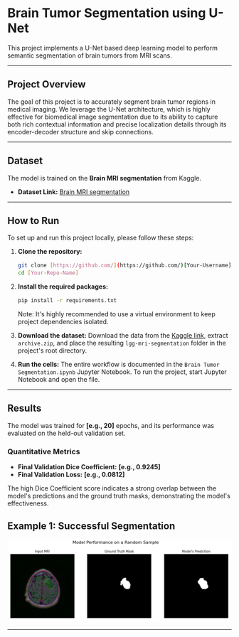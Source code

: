 # Brain Tumor Segmentation using U-Net

This project implements a U-Net based deep learning model to perform semantic segmentation of brain tumors from MRI scans.

---

## Project Overview

The goal of this project is to accurately segment brain tumor regions in medical imaging. We leverage the U-Net architecture, which is highly effective for biomedical image segmentation due to its ability to capture both rich contextual information and precise localization details through its encoder-decoder structure and skip connections.

---

## Dataset

The model is trained on the **Brain MRI segmentation** from Kaggle.

- **Dataset Link:** [Brain MRI segmentation](https://www.kaggle.com/datasets/mateuszbuda/lgg-mri-segmentation)

---

## How to Run

To set up and run this project locally, please follow these steps:

1.  **Clone the repository:**

    ```bash
    git clone [https://github.com/](https://github.com/)[Your-Username]/[Your-Repo-Name].git
    cd [Your-Repo-Name]
    ```

2.  **Install the required packages:**

    ```bash
    pip install -r requirements.txt
    ```

    Note: It's highly recommended to use a virtual environment to keep project dependencies isolated.

3.  **Download the dataset:**
    Download the data from the [Kaggle link](https://www.kaggle.com/datasets/mateuszbuda/lgg-mri-segmentation), extract `archive.zip`, and place the resulting `lgg-mri-segmentation` folder in the project's root directory.

4.  **Run the cells:**
    The entire workflow is documented in the `Brain Tumor Segmentation.ipynb` Jupyter Notebook. To run the project, start Jupyter Notebook and open the file.

---

## Results

The model was trained for **[e.g., 20]** epochs, and its performance was evaluated on the held-out validation set.

### Quantitative Metrics

- **Final Validation Dice Coefficient:** **[e.g., 0.9245]**
- **Final Validation Loss:** **[e.g., 0.0812]**

The high Dice Coefficient score indicates a strong overlap between the model's predictions and the ground truth masks, demonstrating the model's effectiveness.

## Example 1: Successful Segmentation

![Prediction Example](assets/Sample.PNG)

---
